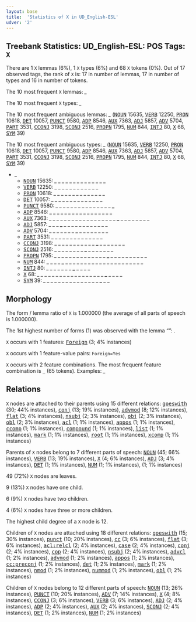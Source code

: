 ```yaml
---
layout: base
title:  'Statistics of X in UD_English-ESL'
udver: '2'
---
```


## Treebank Statistics: UD_English-ESL: POS Tags: `X`

There are 1 `X` lemmas (6%), 1 `X` types (6%) and 68 `X` tokens (0%).
Out of 17 observed tags, the rank of `X` is: 17 in number of lemmas, 17 in number of types and 16 in number of tokens.

The 10 most frequent `X` lemmas: <em>_</em>

The 10 most frequent `X` types:  <em>_</em>

The 10 most frequent ambiguous lemmas: <em>_</em> (<tt><a href="en_esl-pos-NOUN.html">NOUN</a></tt> 15635, <tt><a href="en_esl-pos-VERB.html">VERB</a></tt> 12250, <tt><a href="en_esl-pos-PRON.html">PRON</a></tt> 10618, <tt><a href="en_esl-pos-DET.html">DET</a></tt> 10057, <tt><a href="en_esl-pos-PUNCT.html">PUNCT</a></tt> 9580, <tt><a href="en_esl-pos-ADP.html">ADP</a></tt> 8546, <tt><a href="en_esl-pos-AUX.html">AUX</a></tt> 7363, <tt><a href="en_esl-pos-ADJ.html">ADJ</a></tt> 5857, <tt><a href="en_esl-pos-ADV.html">ADV</a></tt> 5704, <tt><a href="en_esl-pos-PART.html">PART</a></tt> 3531, <tt><a href="en_esl-pos-CCONJ.html">CCONJ</a></tt> 3198, <tt><a href="en_esl-pos-SCONJ.html">SCONJ</a></tt> 2516, <tt><a href="en_esl-pos-PROPN.html">PROPN</a></tt> 1795, <tt><a href="en_esl-pos-NUM.html">NUM</a></tt> 844, <tt><a href="en_esl-pos-INTJ.html">INTJ</a></tt> 80, <tt><a href="en_esl-pos-X.html">X</a></tt> 68, <tt><a href="en_esl-pos-SYM.html">SYM</a></tt> 39)

The 10 most frequent ambiguous types:  <em>_</em> (<tt><a href="en_esl-pos-NOUN.html">NOUN</a></tt> 15635, <tt><a href="en_esl-pos-VERB.html">VERB</a></tt> 12250, <tt><a href="en_esl-pos-PRON.html">PRON</a></tt> 10618, <tt><a href="en_esl-pos-DET.html">DET</a></tt> 10057, <tt><a href="en_esl-pos-PUNCT.html">PUNCT</a></tt> 9580, <tt><a href="en_esl-pos-ADP.html">ADP</a></tt> 8546, <tt><a href="en_esl-pos-AUX.html">AUX</a></tt> 7363, <tt><a href="en_esl-pos-ADJ.html">ADJ</a></tt> 5857, <tt><a href="en_esl-pos-ADV.html">ADV</a></tt> 5704, <tt><a href="en_esl-pos-PART.html">PART</a></tt> 3531, <tt><a href="en_esl-pos-CCONJ.html">CCONJ</a></tt> 3198, <tt><a href="en_esl-pos-SCONJ.html">SCONJ</a></tt> 2516, <tt><a href="en_esl-pos-PROPN.html">PROPN</a></tt> 1795, <tt><a href="en_esl-pos-NUM.html">NUM</a></tt> 844, <tt><a href="en_esl-pos-INTJ.html">INTJ</a></tt> 80, <tt><a href="en_esl-pos-X.html">X</a></tt> 68, <tt><a href="en_esl-pos-SYM.html">SYM</a></tt> 39)


* <em>_</em>
  * <tt><a href="en_esl-pos-NOUN.html">NOUN</a></tt> 15635: <em>_ _ _ _ <b>_</b> _ _ _ _ _ <b>_</b> _ _ _ _ _</em>
  * <tt><a href="en_esl-pos-VERB.html">VERB</a></tt> 12250: <em>_ <b>_</b> _ _ _ _ <b>_</b> _ _ _ _ <b>_</b> _ <b>_</b> _ _</em>
  * <tt><a href="en_esl-pos-PRON.html">PRON</a></tt> 10618: <em><b>_</b> _ _ _ _ _ _ _ _ _ _ _ _ _ <b>_</b> _</em>
  * <tt><a href="en_esl-pos-DET.html">DET</a></tt> 10057: <em>_ _ <b>_</b> _ _ _ _ _ _ <b>_</b> _ _ _ _ _ _</em>
  * <tt><a href="en_esl-pos-PUNCT.html">PUNCT</a></tt> 9580: <em>_ _ _ _ _ _ _ _ _ _ _ _ _ _ _ <b>_</b></em>
  * <tt><a href="en_esl-pos-ADP.html">ADP</a></tt> 8546: <em>_ _ _ _ _ _ _ _ _ <b>_</b> _ _ _ _ _ _ <b>_</b> _ _</em>
  * <tt><a href="en_esl-pos-AUX.html">AUX</a></tt> 7363: <em>_ _ _ _ _ _ _ _ _ _ _ _ _ _ _ _ _ _ <b>_</b> _ _ _ _ _ _ _ _</em>
  * <tt><a href="en_esl-pos-ADJ.html">ADJ</a></tt> 5857: <em>_ _ _ <b>_</b> _ _ _ _ _ _ _ _ _ _ _ _</em>
  * <tt><a href="en_esl-pos-ADV.html">ADV</a></tt> 5704: <em>_ _ _ _ _ _ _ <b>_</b> _ _ _ _ _ _ _ _</em>
  * <tt><a href="en_esl-pos-PART.html">PART</a></tt> 3531: <em>_ _ _ _ _ <b>_</b> _ _ _ _ _ _ <b>_</b> _ _ _</em>
  * <tt><a href="en_esl-pos-CCONJ.html">CCONJ</a></tt> 3198: <em>_ _ _ _ _ _ _ _ _ _ _ <b>_</b> _ _ _ _ _ _ _</em>
  * <tt><a href="en_esl-pos-SCONJ.html">SCONJ</a></tt> 2516: <em>_ _ _ _ _ _ _ _ <b>_</b> _ _ _ _ _ _ _</em>
  * <tt><a href="en_esl-pos-PROPN.html">PROPN</a></tt> 1795: <em>_ _ _ _ _ _ _ _ _ _ _ _ _ _ <b>_</b> _ _ _ _ _ _ _ _ _ _</em>
  * <tt><a href="en_esl-pos-NUM.html">NUM</a></tt> 844: <em>_ _ _ _ <b>_</b> _ _ _ _ _ _ _ _ _ _ _ _ _ _ _ _ _ _ _ _ _</em>
  * <tt><a href="en_esl-pos-INTJ.html">INTJ</a></tt> 80: <em>_ _ _ _ _ _ _ <b>_</b> _ _ _ _</em>
  * <tt><a href="en_esl-pos-X.html">X</a></tt> 68: <em>_ _ _ _ _ _ _ _ _ _ _ _ _ _ _ _ _ _ <b>_</b> _ _ _ _</em>
  * <tt><a href="en_esl-pos-SYM.html">SYM</a></tt> 39: <em>_ _ _ _ _ _ _ _ _ _ _ _ _ _ _ <b>_</b> _ _</em>

## Morphology

The form / lemma ratio of `X` is 1.000000 (the average of all parts of speech is 1.000000).

The 1st highest number of forms (1) was observed with the lemma “_”: <em>_</em>.

`X` occurs with 1 features: <tt><a href="en_esl-feat-Foreign.html">Foreign</a></tt> (3; 4% instances)

`X` occurs with 1 feature-value pairs: `Foreign=Yes`

`X` occurs with 2 feature combinations.
The most frequent feature combination is `_` (65 tokens).
Examples: <em>_</em>


## Relations

`X` nodes are attached to their parents using 15 different relations: <tt><a href="en_esl-dep-goeswith.html">goeswith</a></tt> (30; 44% instances), <tt><a href="en_esl-dep-conj.html">conj</a></tt> (13; 19% instances), <tt><a href="en_esl-dep-advmod.html">advmod</a></tt> (8; 12% instances), <tt><a href="en_esl-dep-flat.html">flat</a></tt> (3; 4% instances), <tt><a href="en_esl-dep-nsubj.html">nsubj</a></tt> (2; 3% instances), <tt><a href="en_esl-dep-obj.html">obj</a></tt> (2; 3% instances), <tt><a href="en_esl-dep-obl.html">obl</a></tt> (2; 3% instances), <tt><a href="en_esl-dep-acl.html">acl</a></tt> (1; 1% instances), <tt><a href="en_esl-dep-appos.html">appos</a></tt> (1; 1% instances), <tt><a href="en_esl-dep-ccomp.html">ccomp</a></tt> (1; 1% instances), <tt><a href="en_esl-dep-compound.html">compound</a></tt> (1; 1% instances), <tt><a href="en_esl-dep-list.html">list</a></tt> (1; 1% instances), <tt><a href="en_esl-dep-mark.html">mark</a></tt> (1; 1% instances), <tt><a href="en_esl-dep-root.html">root</a></tt> (1; 1% instances), <tt><a href="en_esl-dep-xcomp.html">xcomp</a></tt> (1; 1% instances)

Parents of `X` nodes belong to 7 different parts of speech: <tt><a href="en_esl-pos-NOUN.html">NOUN</a></tt> (45; 66% instances), <tt><a href="en_esl-pos-VERB.html">VERB</a></tt> (13; 19% instances), <tt><a href="en_esl-pos-X.html">X</a></tt> (4; 6% instances), <tt><a href="en_esl-pos-ADJ.html">ADJ</a></tt> (3; 4% instances), <tt><a href="en_esl-pos-DET.html">DET</a></tt> (1; 1% instances), <tt><a href="en_esl-pos-NUM.html">NUM</a></tt> (1; 1% instances),  (1; 1% instances)

49 (72%) `X` nodes are leaves.

9 (13%) `X` nodes have one child.

6 (9%) `X` nodes have two children.

4 (6%) `X` nodes have three or more children.

The highest child degree of a `X` node is 12.

Children of `X` nodes are attached using 18 different relations: <tt><a href="en_esl-dep-goeswith.html">goeswith</a></tt> (15; 30% instances), <tt><a href="en_esl-dep-punct.html">punct</a></tt> (10; 20% instances), <tt><a href="en_esl-dep-cc.html">cc</a></tt> (3; 6% instances), <tt><a href="en_esl-dep-flat.html">flat</a></tt> (3; 6% instances), <tt><a href="en_esl-dep-acl-relcl.html">acl:relcl</a></tt> (2; 4% instances), <tt><a href="en_esl-dep-case.html">case</a></tt> (2; 4% instances), <tt><a href="en_esl-dep-conj.html">conj</a></tt> (2; 4% instances), <tt><a href="en_esl-dep-cop.html">cop</a></tt> (2; 4% instances), <tt><a href="en_esl-dep-nsubj.html">nsubj</a></tt> (2; 4% instances), <tt><a href="en_esl-dep-advcl.html">advcl</a></tt> (1; 2% instances), <tt><a href="en_esl-dep-advmod.html">advmod</a></tt> (1; 2% instances), <tt><a href="en_esl-dep-appos.html">appos</a></tt> (1; 2% instances), <tt><a href="en_esl-dep-cc-preconj.html">cc:preconj</a></tt> (1; 2% instances), <tt><a href="en_esl-dep-det.html">det</a></tt> (1; 2% instances), <tt><a href="en_esl-dep-mark.html">mark</a></tt> (1; 2% instances), <tt><a href="en_esl-dep-nmod.html">nmod</a></tt> (1; 2% instances), <tt><a href="en_esl-dep-nummod.html">nummod</a></tt> (1; 2% instances), <tt><a href="en_esl-dep-obl.html">obl</a></tt> (1; 2% instances)

Children of `X` nodes belong to 12 different parts of speech: <tt><a href="en_esl-pos-NOUN.html">NOUN</a></tt> (13; 26% instances), <tt><a href="en_esl-pos-PUNCT.html">PUNCT</a></tt> (10; 20% instances), <tt><a href="en_esl-pos-ADV.html">ADV</a></tt> (7; 14% instances), <tt><a href="en_esl-pos-X.html">X</a></tt> (4; 8% instances), <tt><a href="en_esl-pos-CCONJ.html">CCONJ</a></tt> (3; 6% instances), <tt><a href="en_esl-pos-VERB.html">VERB</a></tt> (3; 6% instances), <tt><a href="en_esl-pos-ADJ.html">ADJ</a></tt> (2; 4% instances), <tt><a href="en_esl-pos-ADP.html">ADP</a></tt> (2; 4% instances), <tt><a href="en_esl-pos-AUX.html">AUX</a></tt> (2; 4% instances), <tt><a href="en_esl-pos-SCONJ.html">SCONJ</a></tt> (2; 4% instances), <tt><a href="en_esl-pos-DET.html">DET</a></tt> (1; 2% instances), <tt><a href="en_esl-pos-NUM.html">NUM</a></tt> (1; 2% instances)

